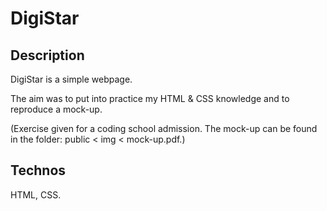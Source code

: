 # DigiStar

## Description
DigiStar is a simple webpage.

The aim was to put into practice my HTML & CSS knowledge and to reproduce a mock-up.

(Exercise given for a coding school admission. The mock-up can be found in the folder: public < img < mock-up.pdf.)

## Technos
HTML, CSS.